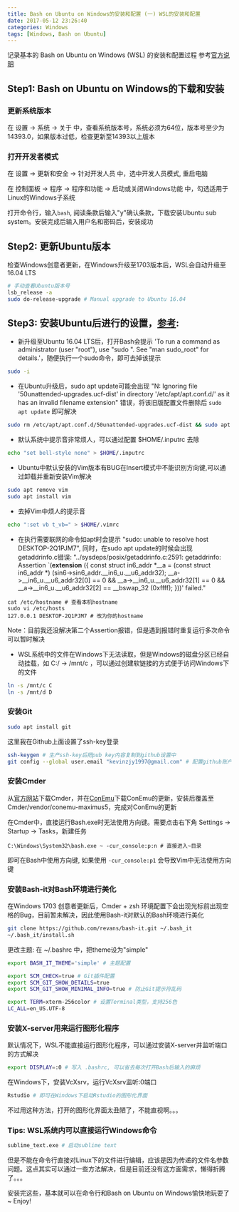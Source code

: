 ```yaml
---
title: Bash on Ubuntu on Windows的安装和配置 (一) WSL的安装和配置
date: 2017-05-12 23:26:40
categories: Windows
tags: [Windows, Bash on Ubuntu]
---
```


记录基本的 Bash on Ubuntu on Windows (WSL) 的安装和配置过程
参考[官方说明](https://msdn.microsoft.com/en-us/commandline/wsl/about)

## Step1: Bash on Ubuntu on Windows的下载和安装

### 更新系统版本

在 设置 -> 系统 -> 关于 中，查看系统版本号，系统必须为64位，版本号至少为14393.0，如果版本过低，检查更新至14393以上版本

### 打开开发者模式

在 设置 -> 更新和安全 -> 针对开发人员 中，选中开发人员模式, 重启电脑

在 控制面板 -> 程序 -> 程序和功能 -> 启动或关闭Windows功能 中，勾选适用于Linux的Windows子系统

打开命令行，输入`bash`, 阅读条款后输入"y"确认条款，下载安装Ubuntu sub system。安装完成后输入用户名和密码后，安装成功

<!-- more -->

## Step2: 更新Ubuntu版本

检查Windows创意者更新，在Windows升级至1703版本后，WSL会自动升级至16.04 LTS

```bash
# 手动查看Ubuntu版本号
lsb_release -a
sudo do-release-upgrade # Manual upgrade to Ubuntu 16.04 
```

## Step3: 安装Ubuntu后进行的设置，[参考](https://cxfer.cn/2016/79.html):

* 新升级至Ubuntu 16.04 LTS后，打开Bash会提示 'To run a command as administrator (user "root"), use "sudo <command>". See "man sudo_root" for details.'，随便执行一个sudo命令，即可去掉该提示

```bash
sudo -i
```

* 在Ubuntu升级后，sudo apt update可能会出现 "N: Ignoring file '50unattended-upgrades.ucf-dist' in directory '/etc/apt/apt.conf.d/' as it has an invalid filename extension" 错误，将该旧版配置文件删除后 `sudo apt update` 即可解决

```bash
sudo rm /etc/apt/apt.conf.d/50unattended-upgrades.ucf-dist && sudo apt update
```

* 默认系统中提示音非常烦人，可以通过配置 $HOME/.inputrc 去除

```bash
echo "set bell-style none" > $HOME/.inputrc
```

* Ubuntu中默认安装的Vim版本有BUG在Insert模式中不能识别方向键,可以通过卸载并重新安装Vim解决

```bash
sudo apt remove vim
sudo apt install vim
```

* 去掉Vim中烦人的提示音

```bash
echo ":set vb t_vb=" > $HOME/.vimrc
```

* 在执行需要联网的命令如apt时会提示 "sudo: unable to resolve host DESKTOP-2Q1PJM7", 同时，在sudo apt update的时候会出现getaddrinfo.c错误: "../sysdeps/posix/getaddrinfo.c:2591: getaddrinfo: Assertion `(__extension__ ({ const struct in6_addr *__a = (const struct in6_addr *) (sin6->sin6_addr.__in6_u.__u6_addr32); __a->__in6_u.__u6_addr32[0] == 0 && __a->__in6_u.__u6_addr32[1] == 0 && __a->__in6_u.__u6_addr32[2] == __bswap_32 (0xffff); }))' failed."

```
cat /etc/hostname # 查看本机hostname
sudo vi /etc/hosts
127.0.0.1 DESKTOP-2Q1PJM7 # 改为你的hostname
```

Note：目前我还没解决第二个Assertion报错，但是遇到报错时重复运行多次命令可以暂时解决

* WSL系统中的文件在Windows下无法读取，但是Windows的磁盘分区已经自动挂载，如 C:/ -> /mnt/c ，可以通过创建软链接的方式便于访问Windows下的文件

```bash
ln -s /mnt/c C
ln -s /mnt/d D
```

### 安装Git

```bash
sudo apt install git
```

这里我在Github上面设置了ssh-key登录

```bash
ssh-keygen # 生产ssh-key后把pub key内容复制到github设置中
git config --global user.email "kevinzjy1997@gmail.com" # 配置github账户
```

### 安装Cmder

从[官方网站](http://cmder.net/)下载Cmder，并在[ConEmu](https://www.fosshub.com/ConEmu.html)下载ConEmu的更新，安装后覆盖至Cmder/vendor/conemu-maximus5，完成对ConEmu的更新

在Cmder中，直接运行Bash.exe时无法使用方向键。需要点击右下角 Settings -> Startup -> Tasks，新建任务

```
C:\Windows\System32\bash.exe ~ -cur_console:p:n # 直接进入~目录
```

即可在Bash中使用方向键, 如果使用 `-cur_console:p1` 会导致Vim中无法使用方向键

### 安装Bash-it对Bash环境进行美化

在Windows 1703 创意者更新后，Cmder + zsh 环境配置下会出现光标前出现空格的Bug，目前暂未解决，因此使用Bash-it对默认的Bash环境进行美化

```bash
git clone https://github.com/revans/bash-it.git ~/.bash_it
~/.bash_it/install.sh
```

更改主题: 在 ~/.bashrc 中，把theme设为"simple"

```bash
export BASH_IT_THEME='simple' # 主题配置

export SCM_CHECK=true # Git插件配置
export SCM_GIT_SHOW_DETAILS=true 
export SCM_GIT_SHOW_MINIMAL_INFO=true # 防止Git提示符乱码

export TERM=xterm-256color # 设置Terminal类型，支持256色
LC_ALL=en_US.UTF-8
```

### 安装X-server用来运行图形化程序

默认情况下，WSL不能直接运行图形化程序，可以通过安装X-server并监听端口的方式解决

```bash
export DISPLAY=:0 # 写入 .bashrc, 可以省去每次打开Bash后输入的麻烦
```

在Windows下，安装VcXsrv，运行VcXsrv监听:0端口

```bash
Rstudio # 即可在Windows下启动Rstudio的图形化界面
```

不过用这种方法，打开的图形化界面太丑陋了，不能直视啊。。。

### Tips: WSL系统内可以直接运行Windows命令

```bash
sublime_text.exe # 启动sublime text
```

但是不能在命令行直接对Linux下的文件进行编辑，应该是因为传递的文件名参数问题。这点其实可以通过一些方法解决，但是目前还没有这方面需求，懒得折腾了。。。

安装完这些，基本就可以在命令行和Bash on Ubuntu on Windows愉快地玩耍了~ Enjoy!
